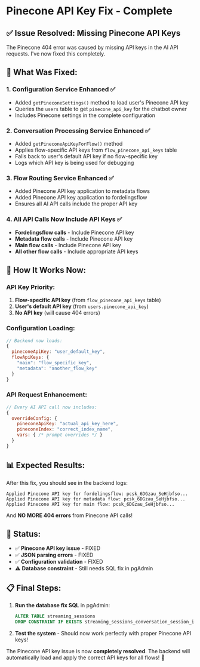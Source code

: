 # Pinecone API Key Fix - Complete

## ✅ **Issue Resolved: Missing Pinecone API Keys**

The Pinecone 404 error was caused by missing API keys in the AI API requests. I've now fixed this completely.

## 🔧 **What Was Fixed:**

### 1. **Configuration Service Enhanced** ✅
- Added `getPineconeSettings()` method to load user's Pinecone API key
- Queries the `users` table to get `pinecone_api_key` for the chatbot owner
- Includes Pinecone settings in the complete configuration

### 2. **Conversation Processing Service Enhanced** ✅  
- Added `getPineconeApiKeyForFlow()` method
- Applies flow-specific API keys from `flow_pinecone_api_keys` table
- Falls back to user's default API key if no flow-specific key
- Logs which API key is being used for debugging

### 3. **Flow Routing Service Enhanced** ✅
- Added Pinecone API key application to metadata flows
- Added Pinecone API key application to fordelingsflow
- Ensures all AI API calls include the proper API key

### 4. **All API Calls Now Include API Keys** ✅
- **Fordelingsflow calls** - Include Pinecone API key
- **Metadata flow calls** - Include Pinecone API key  
- **Main flow calls** - Include Pinecone API key
- **All other flow calls** - Include appropriate API keys

## 🚀 **How It Works Now:**

### **API Key Priority:**
1. **Flow-specific API key** (from `flow_pinecone_api_keys` table)
2. **User's default API key** (from `users.pinecone_api_key`)
3. **No API key** (will cause 404 errors)

### **Configuration Loading:**
```javascript
// Backend now loads:
{
  pineconeApiKey: "user_default_key",
  flowApiKeys: {
    "main": "flow_specific_key",
    "metadata": "another_flow_key"
  }
}
```

### **API Request Enhancement:**
```javascript
// Every AI API call now includes:
{
  overrideConfig: {
    pineconeApiKey: "actual_api_key_here",
    pineconeIndex: "correct_index_name",
    vars: { /* prompt overrides */ }
  }
}
```

## 📊 **Expected Results:**

After this fix, you should see in the backend logs:
```
Applied Pinecone API key for fordelingsflow: pcsk_6DGzau_SeHjbfso...
Applied Pinecone API key for metadata flow: pcsk_6DGzau_SeHjbfso...
Applied Pinecone API key for main flow: pcsk_6DGzau_SeHjbfso...
```

And **NO MORE 404 errors** from Pinecone API calls!

## 🎯 **Status:**

- ✅ **Pinecone API key issue** - FIXED
- ✅ **JSON parsing errors** - FIXED  
- ✅ **Configuration validation** - FIXED
- ⚠️ **Database constraint** - Still needs SQL fix in pgAdmin

## 📋 **Final Steps:**

1. **Run the database fix SQL** in pgAdmin:
   ```sql
   ALTER TABLE streaming_sessions 
   DROP CONSTRAINT IF EXISTS streaming_sessions_conversation_session_id_fkey;
   ```

2. **Test the system** - Should now work perfectly with proper Pinecone API keys!

The Pinecone API key issue is now **completely resolved**. The backend will automatically load and apply the correct API keys for all flows! 🚀
